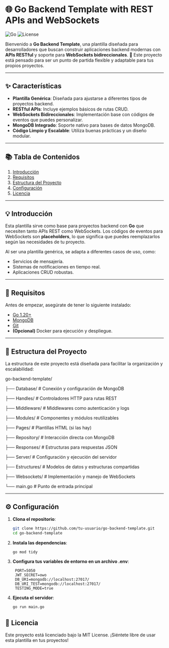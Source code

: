 # 🌐 Go Backend Template with REST APIs and WebSockets

![Go](https://img.shields.io/badge/Go-1.20+-00ADD8?style=for-the-badge&logo=go&logoColor=white)
![License](https://img.shields.io/badge/License-MIT-green?style=for-the-badge)

Bienvenido a **Go Backend Template**, una plantilla diseñada para desarrolladores que buscan construir aplicaciones backend modernas con **APIs RESTful** y soporte para **WebSockets bidireccionales**. 🚀 Este proyecto está pensado para ser un punto de partida flexible y adaptable para tus propios proyectos.

---

## ✨ Características

- **Plantilla Genérica**: Diseñada para ajustarse a diferentes tipos de proyectos backend.
- **RESTful APIs**: Incluye ejemplos básicos de rutas CRUD.
- **WebSockets Bidireccionales**: Implementación base con códigos de eventos que puedes personalizar.
- **MongoDB Integrado**: Soporte nativo para bases de datos MongoDB.
- **Código Limpio y Escalable**: Utiliza buenas prácticas y un diseño modular.

---

## 📚 Tabla de Contenidos

1. [Introducción](#-introducción)
2. [Requisitos](#-requisitos)
3. [Estructura del Proyecto](#-estructura-del-proyecto)
4. [Configuración](#-configuración)
9. [Licencia](#-licencia)

---

## 💡 Introducción

Esta plantilla sirve como base para proyectos backend con **Go** que necesiten tanto APIs REST como WebSockets. Los códigos de eventos para WebSockets son **placeholders**, lo que significa que puedes reemplazarlos según las necesidades de tu proyecto. 

Al ser una plantilla genérica, se adapta a diferentes casos de uso, como:

- Servicios de mensajería.
- Sistemas de notificaciones en tiempo real.
- Aplicaciones CRUD robustas.

---

## 🔧 Requisitos

Antes de empezar, asegúrate de tener lo siguiente instalado:

- [Go 1.20+](https://go.dev/dl/)
- [MongoDB](https://www.mongodb.com/)
- [Git](https://git-scm.com/)
- **(Opcional)** Docker para ejecución y despliegue.

---

## 📂 Estructura del Proyecto

La estructura de este proyecto está diseñada para facilitar la organización y escalabilidad:

go-backend-template/

├── Database/         # Conexión y configuración de MongoDB

├── Handles/          # Controladores HTTP para rutas REST

├── Middleware/       # Middlewares como autenticación y logs

├── Modules/          # Componentes y módulos reutilizables

├── Pages/            # Plantillas HTML (si las hay)

├── Repository/       # Interacción directa con MongoDB

├── Responses/        # Estructuras para respuestas JSON

├── Server/           # Configuración y ejecución del servidor

├── Estructures/      # Modelos de datos y estructuras compartidas

├── Websockets/       # Implementación y manejo de WebSockets

└── main.go           # Punto de entrada principal

---

## ⚙️ Configuración

1. **Clona el repositorio**:
   ```bash
   git clone https://github.com/tu-usuario/go-backend-template.git
   cd go-backend-template
2. **Instala las dependencias**:
   ```bash
   go mod tidy
3. **Configura tus variables de entorno en un archivo .env**:
   ```env
    PORT=5050
    JWT_SECRET=owo
    DB_URI=mongodb://localhost:27017/
    DB_URI_TEST=mongodb://localhost:27017/
    TESTING_MODE=true
4. **Ejecuta el servidor**:
   ```bash
   go run main.go
   ```

## 📄 Licencia
Este proyecto está licenciado bajo la MIT License. ¡Siéntete libre de usar esta plantilla en tus proyectos!